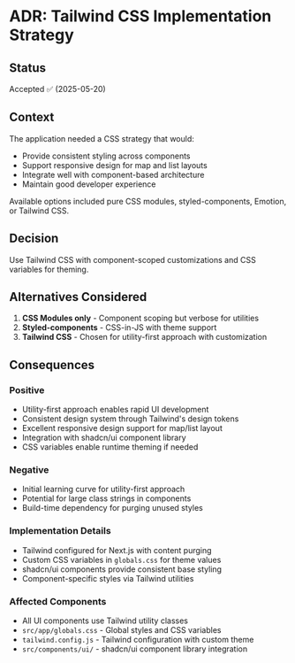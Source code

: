 # ADR: Tailwind CSS Implementation Strategy

## Status

Accepted ✅ (2025-05-20)

## Context

The application needed a CSS strategy that would:

- Provide consistent styling across components
- Support responsive design for map and list layouts
- Integrate well with component-based architecture
- Maintain good developer experience

Available options included pure CSS modules, styled-components, Emotion, or Tailwind CSS.

## Decision

Use Tailwind CSS with component-scoped customizations and CSS variables for theming.

## Alternatives Considered

1. **CSS Modules only** - Component scoping but verbose for utilities
2. **Styled-components** - CSS-in-JS with theme support
3. **Tailwind CSS** - Chosen for utility-first approach with customization

## Consequences

### Positive

- Utility-first approach enables rapid UI development
- Consistent design system through Tailwind's design tokens
- Excellent responsive design support for map/list layout
- Integration with shadcn/ui component library
- CSS variables enable runtime theming if needed

### Negative

- Initial learning curve for utility-first approach
- Potential for large class strings in components
- Build-time dependency for purging unused styles

### Implementation Details

- Tailwind configured for Next.js with content purging
- Custom CSS variables in `globals.css` for theme values
- shadcn/ui components provide consistent base styling
- Component-specific styles via Tailwind utilities

### Affected Components

- All UI components use Tailwind utility classes
- `src/app/globals.css` - Global styles and CSS variables
- `tailwind.config.js` - Tailwind configuration with custom theme
- `src/components/ui/` - shadcn/ui component library integration
